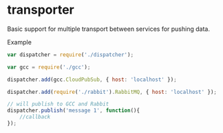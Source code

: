 # transporter

Basic support for multiple transport between services for pushing data.


Example

```javascript
var dispatcher = require('./dispatcher');

var gcc = require('./gcc');

dispatcher.add(gcc.CloudPubSub, { host: 'localhost' });

dispatcher.add(require('./rabbit').RabbitMQ, { host: 'localhost' });

// will publish to GCC and Rabbit 
dispatcher.publish('message 1', function(){
    //callback
});

```
